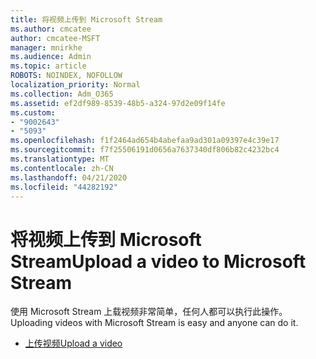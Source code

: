 ```yaml
---
title: 将视频上传到 Microsoft Stream
ms.author: cmcatee
author: cmcatee-MSFT
manager: mnirkhe
ms.audience: Admin
ms.topic: article
ROBOTS: NOINDEX, NOFOLLOW
localization_priority: Normal
ms.collection: Adm_O365
ms.assetid: ef2df989-8539-48b5-a324-97d2e09f14fe
ms.custom:
- "9002643"
- "5093"
ms.openlocfilehash: f1f2464ad654b4abefaa9ad301a09397e4c39e17
ms.sourcegitcommit: f7f25506191d0656a7637340df806b82c4232bc4
ms.translationtype: MT
ms.contentlocale: zh-CN
ms.lasthandoff: 04/21/2020
ms.locfileid: "44282192"
---
```

# <a name="upload-a-video-to-microsoft-stream"></a><span data-ttu-id="e4710-102">将视频上传到 Microsoft Stream</span><span class="sxs-lookup"><span data-stu-id="e4710-102">Upload a video to Microsoft Stream</span></span>

<span data-ttu-id="e4710-103">使用 Microsoft Stream 上载视频非常简单，任何人都可以执行此操作。</span><span class="sxs-lookup"><span data-stu-id="e4710-103">Uploading videos with Microsoft Stream is easy and anyone can do it.</span></span>

- [<span data-ttu-id="e4710-104">上传视频</span><span class="sxs-lookup"><span data-stu-id="e4710-104">Upload a video</span></span>](https://docs.microsoft.com/stream/portal-upload-video)
